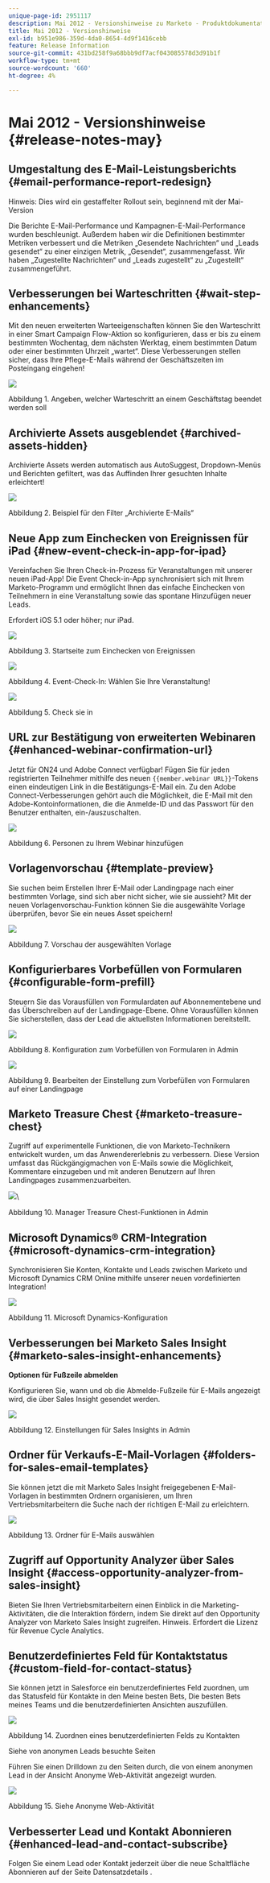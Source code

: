 ```yaml
---
unique-page-id: 2951117
description: Mai 2012 - Versionshinweise zu Marketo - Produktdokumentation
title: Mai 2012 - Versionshinweise
exl-id: b951e986-359d-4da0-8654-4d9f1416cebb
feature: Release Information
source-git-commit: 431bd258f9a68bbb9df7acf043085578d3d91b1f
workflow-type: tm+mt
source-wordcount: '660'
ht-degree: 4%

---
```


# Mai 2012 - Versionshinweise {#release-notes-may}

## Umgestaltung des E-Mail-Leistungsberichts {#email-performance-report-redesign}

Hinweis: Dies wird ein gestaffelter Rollout sein, beginnend mit der Mai-Version

Die Berichte E-Mail-Performance und Kampagnen-E-Mail-Performance wurden beschleunigt. Außerdem haben wir die Definitionen bestimmter Metriken verbessert und die Metriken „Gesendete Nachrichten“ und „Leads gesendet“ zu einer einzigen Metrik, „Gesendet“, zusammengefasst. Wir haben „Zugestellte Nachrichten“ und „Leads zugestellt“ zu „Zugestellt“ zusammengeführt.

## Verbesserungen bei Warteschritten {#wait-step-enhancements}

Mit den neuen erweiterten Warteeigenschaften können Sie den Warteschritt in einer Smart Campaign Flow-Aktion so konfigurieren, dass er bis zu einem bestimmten Wochentag, dem nächsten Werktag, einem bestimmten Datum oder einer bestimmten Uhrzeit „wartet“. Diese Verbesserungen stellen sicher, dass Ihre Pflege-E-Mails während der Geschäftszeiten im Posteingang eingehen!

![](assets/image2014-9-23-10-3a14-3a13.png)

Abbildung 1. Angeben, welcher Warteschritt an einem Geschäftstag beendet werden soll

## Archivierte Assets ausgeblendet {#archived-assets-hidden}

Archivierte Assets werden automatisch aus AutoSuggest, Dropdown-Menüs und Berichten gefiltert, was das Auffinden Ihrer gesuchten Inhalte erleichtert!

![](assets/image2014-9-23-10-3a14-3a28.png)

Abbildung 2. Beispiel für den Filter „Archivierte E-Mails“

## Neue App zum Einchecken von Ereignissen für iPad {#new-event-check-in-app-for-ipad}

Vereinfachen Sie Ihren Check-in-Prozess für Veranstaltungen mit unserer neuen iPad-App! Die Event Check-in-App synchronisiert sich mit Ihrem Marketo-Programm und ermöglicht Ihnen das einfache Einchecken von Teilnehmern in eine Veranstaltung sowie das spontane Hinzufügen neuer Leads.

Erfordert iOS 5.1 oder höher; nur iPad.

![](assets/image2014-9-23-10-3a14-3a46.png)

Abbildung 3. Startseite zum Einchecken von Ereignissen

![](assets/image2014-9-23-10-3a15-3a6.png)

Abbildung 4. Event-Check-In: Wählen Sie Ihre Veranstaltung!

![](assets/image2014-9-23-10-3a15-3a27.png)

Abbildung 5. Check sie in

## URL zur Bestätigung von erweiterten Webinaren {#enhanced-webinar-confirmation-url}

Jetzt für ON24 und Adobe Connect verfügbar! Fügen Sie für jeden registrierten Teilnehmer mithilfe des neuen `{{member.webinar URL}}`-Tokens einen eindeutigen Link in die Bestätigungs-E-Mail ein. Zu den Adobe Connect-Verbesserungen gehört auch die Möglichkeit, die E-Mail mit den Adobe-Kontoinformationen, die die Anmelde-ID und das Passwort für den Benutzer enthalten, ein-/auszuschalten.

![](assets/image2014-9-23-10-3a15-3a44.png)

Abbildung 6. Personen zu Ihrem Webinar hinzufügen

## Vorlagenvorschau {#template-preview}

Sie suchen beim Erstellen Ihrer E-Mail oder Landingpage nach einer bestimmten Vorlage, sind sich aber nicht sicher, wie sie aussieht? Mit der neuen Vorlagenvorschau-Funktion können Sie die ausgewählte Vorlage überprüfen, bevor Sie ein neues Asset speichern!

![](assets/image2014-9-23-10-3a16-3a4.png)

Abbildung 7. Vorschau der ausgewählten Vorlage

## Konfigurierbares Vorbefüllen von Formularen {#configurable-form-prefill}

Steuern Sie das Vorausfüllen von Formulardaten auf Abonnementebene und das Überschreiben auf der Landingpage-Ebene. Ohne Vorausfüllen können Sie sicherstellen, dass der Lead die aktuellsten Informationen bereitstellt.

![](assets/image2014-9-23-10-3a16-3a22.png)

Abbildung 8. Konfiguration zum Vorbefüllen von Formularen in Admin

![](assets/image2014-9-23-10-3a16-3a34.png)

Abbildung 9. Bearbeiten der Einstellung zum Vorbefüllen von Formularen auf einer Landingpage

## Marketo Treasure Chest {#marketo-treasure-chest}

Zugriff auf experimentelle Funktionen, die von Marketo-Technikern entwickelt wurden, um das Anwendererlebnis zu verbessern. Diese Version umfasst das Rückgängigmachen von E-Mails sowie die Möglichkeit, Kommentare einzugeben und mit anderen Benutzern auf Ihren Landingpages zusammenzuarbeiten.

![](assets/image2014-9-23-10-3a16-3a51.png)\

Abbildung 10. Manager Treasure Chest-Funktionen in Admin

## Microsoft Dynamics® CRM-Integration {#microsoft-dynamics-crm-integration}

Synchronisieren Sie Konten, Kontakte und Leads zwischen Marketo und Microsoft Dynamics CRM Online mithilfe unserer neuen vordefinierten Integration!

![](assets/image2014-9-23-10-3a17-3a6.png)

Abbildung 11. Microsoft Dynamics-Konfiguration

## Verbesserungen bei Marketo Sales Insight {#marketo-sales-insight-enhancements}

**Optionen für Fußzeile abmelden**

Konfigurieren Sie, wann und ob die Abmelde-Fußzeile für E-Mails angezeigt wird, die über Sales Insight gesendet werden.

![](assets/image2014-9-23-10-3a17-3a20.png)

Abbildung 12. Einstellungen für Sales Insights in Admin

## Ordner für Verkaufs-E-Mail-Vorlagen {#folders-for-sales-email-templates}

Sie können jetzt die mit Marketo Sales Insight freigegebenen E-Mail-Vorlagen in bestimmten Ordnern organisieren, um Ihren Vertriebsmitarbeitern die Suche nach der richtigen E-Mail zu erleichtern.

![](assets/image2014-9-23-10-3a17-3a35.png)

Abbildung 13. Ordner für E-Mails auswählen

## Zugriff auf Opportunity Analyzer über Sales Insight {#access-opportunity-analyzer-from-sales-insight}

Bieten Sie Ihren Vertriebsmitarbeitern einen Einblick in die Marketing-Aktivitäten, die die Interaktion fördern, indem Sie direkt auf den Opportunity Analyzer von Marketo Sales Insight zugreifen. Hinweis. Erfordert die Lizenz für Revenue Cycle Analytics.

## Benutzerdefiniertes Feld für Kontaktstatus {#custom-field-for-contact-status}

Sie können jetzt in Salesforce ein benutzerdefiniertes Feld zuordnen, um das Statusfeld für Kontakte in den Meine besten Bets, Die besten Bets meines Teams und die benutzerdefinierten Ansichten auszufüllen.

![](assets/image2014-9-23-10-3a17-3a47.png)

Abbildung 14. Zuordnen eines benutzerdefinierten Felds zu Kontakten

Siehe von anonymen Leads besuchte Seiten

Führen Sie einen Drilldown zu den Seiten durch, die von einem anonymen Lead in der Ansicht Anonyme Web-Aktivität angezeigt wurden.

![](assets/image2014-9-23-10-3a17-3a59.png)

Abbildung 15. Siehe Anonyme Web-Aktivität

## Verbesserter Lead und Kontakt Abonnieren {#enhanced-lead-and-contact-subscribe}

Folgen Sie einem Lead oder Kontakt jederzeit über die neue Schaltfläche Abonnieren auf der Seite Datensatzdetails .

